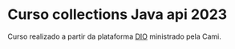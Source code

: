 # Curso collections Java api 2023 

Curso realizado a partir da plataforma [DIO](https://web.dio.me/) ministrado pela Cami.

